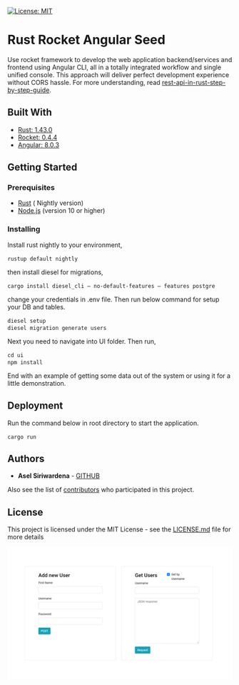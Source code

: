 [![License: MIT](https://img.shields.io/badge/License-MIT-yellow.svg)](https://opensource.org/licenses/MIT)

# Rust Rocket Angular Seed

Use rocket framework to develop the web application backend/services and frontend using Angular CLI, all in a totally integrated workflow and single unified console. This approach will deliver perfect development experience without CORS hassle. 
For more understanding, read [rest-api-in-rust-step-by-step-guide](https://medium.com/better-programming/rest-api-in-rust-step-by-step-guide-b8a6c5fcbff0).

## Built With

* [Rust: 1.43.0](https://www.rust-lang.org/learn/get-started)
* [Rocket:  0.4.4](https://rocket.rs/v0.4/guide/)
* [Angular: 8.0.3](https://angular.io/)

## Getting Started

### Prerequisites

* [Rust](https://www.rust-lang.org/learn/get-started) ( Nightly version)
* [Node.js](https://nodejs.org/) (version 10 or higher)

### Installing

Install rust nightly to your environment, 

```
rustup default nightly
```

then install diesel for migrations,

```
cargo install diesel_cli — no-default-features — features postgre
```

change your credentials in .env file.
Then run below command for setup your DB and tables.

```
diesel setup
diesel migration generate users
```

Next you need to navigate into UI folder. Then run,

```
cd ui
npm install
```

End with an example of getting some data out of the system or using it for a little demonstration.


## Deployment
Run the command below in root directory to start the application.

````
cargo run
````

## Authors

* **Asel Siriwardena** - [GITHUB](https://github.com/AselSiriwardena)

Also see the list of [contributors](https://github.com/AselSiriwardena/rust-rocket-angular-seed/graphs/contributors) who participated in this project.

## License

This project is licensed under the MIT License - see the [LICENSE.md](LICENSE.md) file for more details

![image](./readme_img/ui.png)
